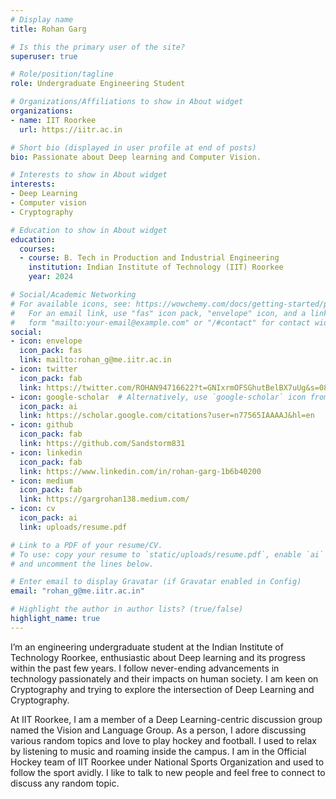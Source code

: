 ```yaml
---
# Display name
title: Rohan Garg

# Is this the primary user of the site?
superuser: true

# Role/position/tagline
role: Undergraduate Engineering Student

# Organizations/Affiliations to show in About widget
organizations:
- name: IIT Roorkee
  url: https://iitr.ac.in

# Short bio (displayed in user profile at end of posts)
bio: Passionate about Deep learning and Computer Vision.

# Interests to show in About widget
interests:
- Deep Learning
- Computer vision
- Cryptography

# Education to show in About widget
education:
  courses:
  - course: B. Tech in Production and Industrial Engineering
    institution: Indian Institute of Technology (IIT) Roorkee
    year: 2024

# Social/Academic Networking
# For available icons, see: https://wowchemy.com/docs/getting-started/page-builder/#icons
#   For an email link, use "fas" icon pack, "envelope" icon, and a link in the
#   form "mailto:your-email@example.com" or "/#contact" for contact widget.
social:
- icon: envelope
  icon_pack: fas
  link: mailto:rohan_g@me.iitr.ac.in
- icon: twitter
  icon_pack: fab
  link: https://twitter.com/ROHAN94716622?t=GNIxrmOFSGhutBelBX7uUg&s=08
- icon: google-scholar  # Alternatively, use `google-scholar` icon from `ai` icon pack
  icon_pack: ai
  link: https://scholar.google.com/citations?user=n77565IAAAAJ&hl=en
- icon: github
  icon_pack: fab
  link: https://github.com/Sandstorm831
- icon: linkedin
  icon_pack: fab
  link: https://www.linkedin.com/in/rohan-garg-1b6b40200
- icon: medium
  icon_pack: fab
  link: https://gargrohan138.medium.com/
- icon: cv
  icon_pack: ai
  link: uploads/resume.pdf

# Link to a PDF of your resume/CV.
# To use: copy your resume to `static/uploads/resume.pdf`, enable `ai` icons in `params.toml`, 
# and uncomment the lines below.

# Enter email to display Gravatar (if Gravatar enabled in Config)
email: "rohan_g@me.iitr.ac.in"

# Highlight the author in author lists? (true/false)
highlight_name: true
---
```


I’m an engineering undergraduate student at the Indian Institute of Technology Roorkee, enthusiastic about Deep learning and its progress within the past few years. I follow never-ending advancements in technology passionately and their impacts on human society. I am keen on Cryptography and trying to explore the intersection of Deep Learning and Cryptography.

At IIT Roorkee, I am a member of a Deep Learning-centric discussion group named the Vision and Language Group. As a person, I adore discussing various random topics and love to play hockey and football. I used to relax by listening to music and roaming inside the campus. I am in the Official Hockey team of IIT Roorkee under National Sports Organization and used to follow the sport avidly. I like to talk to new people and feel free to connect to discuss any random topic.


